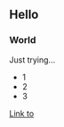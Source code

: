 ## Hello
### World

Just trying...

* 1
* 2
* 3

[Link to](https://github.com/Elena-Lebedeva/Proba)
